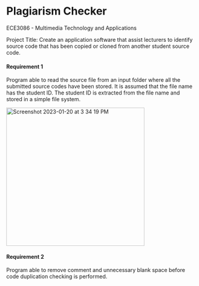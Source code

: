 # Plagiarism Checker
ECE3086 - Multimedia Technology and Applications 

Project Title: Create an application software that assist lecturers to identify source code that has been copied or cloned from another student source code.

#### Requirement 1
Program able to read the source file from an input folder where all the submitted source codes have been stored. It is assumed that the file name has the student ID. The student ID is extracted from the file name and stored in a simple file system.

<img width="365" alt="Screenshot 2023-01-20 at 3 34 19 PM" src="https://user-images.githubusercontent.com/117178074/213641557-064b8a47-003b-4d58-a3e6-1c2afb9b2ee0.png">

#### Requirement 2
Program able to remove comment and unnecessary blank space before code duplication checking is performed.
